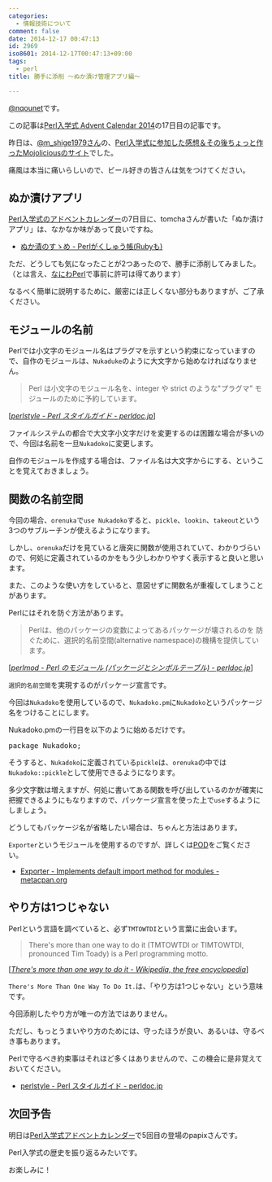```yaml
---
categories:
  - 情報技術について
comment: false
date: 2014-12-17 00:47:13
id: 2969
iso8601: 2014-12-17T00:47:13+09:00
tags:
  - perl
title: 勝手に添削 〜ぬか漬け管理アプリ編〜

---
```


<p><a href="https://twitter.com/nqounet">@nqounet</a>です。</p>

<p>この記事は<a href="http://qiita.com/advent-calendar/2014/perl-entrance">Perl入学式 Advent Calendar 2014</a>の17日目の記事です。</p>

<p>昨日は、<a href="https://twitter.com/m_shige1979">@m_shige1979さん</a>の、<a href="http://m-shige1979.hatenablog.com/entry/2014/12/16/080000">Perl入学式に参加した感想＆その後ちょっと作ったMojoliciousのサイト</a>でした。</p>

<p>痛風は本当に痛いらしいので、ビール好きの皆さんは気をつけてください。</p>



<h2>ぬか漬けアプリ</h2>

<p><a href="http://qiita.com/advent-calendar/2014/perl-entrance">Perl入学式のアドベントカレンダー</a>の7日目に、tomchaさんが書いた「ぬか漬けアプリ」は、なかなか味があって良いですね。</p>

<ul>
<li><a href="http://tomcha.hatenablog.jp/entry/2014/12/07/002037">ぬか漬のすゝめ - Perlがくしゅう帳(Rubyも)</a></li>
</ul>

<p>ただ、どうしても気になったことが2つあったので、勝手に添削してみました。（とは言え、<a href="http://naniwaperl.doorkeeper.jp/">なにわPerl</a>で事前に許可は得てあります）</p>

<p>なるべく簡単に説明するために、厳密には正しくない部分もありますが、ご了承ください。</p>

<h2>モジュールの名前</h2>

<p>Perlでは小文字のモジュール名はプラグマを示すという約束になっていますので、自作のモジュールは、<code>Nukaduke</code>のように大文字から始めなければなりません。</p>

<blockquote cite="http://perldoc.jp/docs/perl/5.20.1/perlstyle.pod" title="perlstyle - Perl スタイルガイド - perldoc.jp" class="blockquote"><p>Perl は小文字のモジュール名を、integer や strict のような&quot;プラグマ&quot; モジュールのために予約しています。</p></blockquote>

<div class="cite">[<cite><a href="http://perldoc.jp/docs/perl/5.20.1/perlstyle.pod">perlstyle - Perl スタイルガイド - perldoc.jp</a></cite>]</div>

<p>ファイルシステムの都合で大文字小文字だけを変更するのは困難な場合が多いので、今回は名前を一旦<code>Nukadoko</code>に変更します。</p>

<p>自作のモジュールを作成する場合は、ファイル名は大文字からにする、ということを覚えておきましょう。</p>

<h2>関数の名前空間</h2>

<p>今回の場合、<code>orenuka</code>で<code>use Nukadoko</code>すると、<code>pickle</code>、<code>lookin</code>、<code>takeout</code>という3つのサブルーチンが使えるようになります。</p>

<p>しかし、<code>orenuka</code>だけを見ていると唐突に関数が使用されていて、わかりづらいので、何処に定義されているのかをもう少しわかりやすく表示すると良いと思います。</p>

<p>また、このような使い方をしていると、意図せずに関数名が重複してしまうことがあります。</p>

<p>Perlにはそれを防ぐ方法があります。</p>

<blockquote cite="http://perldoc.jp/docs/perl/5.20.1/perlmod.pod" title="perlmod - Perl のモジュール (パッケージとシンボルテーブル) - perldoc.jp" class="blockquote"><p>Perlは、他のパッケージの変数によってあるパッケージが壊されるのを 防ぐために、選択的名前空間(alternative namespace)の機構を提供しています。</p></blockquote>

<div class="cite">[<cite><a href="http://perldoc.jp/docs/perl/5.20.1/perlmod.pod">perlmod - Perl のモジュール (パッケージとシンボルテーブル) - perldoc.jp</a></cite>]</div>

<p><code>選択的名前空間</code>を実現するのがパッケージ宣言です。</p>

<p>今回は<code>Nukadoko</code>を使用しているので、<code>Nukadoko.pm</code>に<code>Nukadoko</code>というパッケージ名をつけることにします。</p>

<p>Nukadoko.pmの一行目を以下のように始めるだけです。</p>

<pre class="lang:perl">
package Nukadoko;
</pre>

<p>そうすると、<code>Nukadoko</code>に定義されている<code>pickle</code>は、<code>orenuka</code>の中では<code>Nukadoko::pickle</code>として使用できるようになります。</p>

<p>多少文字数は増えますが、何処に書いてある関数を呼び出しているのかが確実に把握できるようにもなりますので、パッケージ宣言を使った上で<code>use</code>するようにしましょう。</p>

<p>どうしてもパッケージ名が省略したい場合は、ちゃんと方法はあります。</p>

<p><code>Exporter</code>というモジュールを使用するのですが、詳しくは<a href="https://metacpan.org/pod/Exporter">POD</a>をご覧ください。</p>

<ul>
<li><a href="https://metacpan.org/pod/Exporter">Exporter - Implements default import method for modules - metacpan.org</a></li>
</ul>

<h2>やり方は1つじゃない</h2>

<p>Perlという言語を調べていると、必ず<code>TMTOWTDI</code>という言葉に出会います。</p>

<blockquote cite="http://en.wikipedia.org/wiki/There's_more_than_one_way_to_do_it" title="There's more than one way to do it - Wikipedia, the free encyclopedia" class="blockquote"><p>There&apos;s more than one way to do it (TMTOWTDI or TIMTOWTDI, pronounced Tim Toady) is a Perl programming motto.</p></blockquote>

<div class="cite">[<cite><a href="http://en.wikipedia.org/wiki/There's_more_than_one_way_to_do_it">There's more than one way to do it - Wikipedia, the free encyclopedia</a></cite>]</div>

<p><code>There's More Than One Way To Do It.</code>は、「やり方は1つじゃない」という意味です。</p>

<p>今回添削したやり方が唯一の方法ではありません。</p>

<p>ただし、もっとうまいやり方のためには、守ったほうが良い、あるいは、守るべき事もあります。</p>

<p>Perlで守るべき約束事はそれほど多くはありませんので、この機会に是非覚えておいてください。</p>

<ul>
<li><a href="http://perldoc.jp/docs/perl/5.20.1/perlstyle.pod">perlstyle - Perl スタイルガイド - perldoc.jp</a></li>
</ul>

<h2>次回予告</h2>

<p>明日は<a href="http://qiita.com/advent-calendar/2014/perl-entrance">Perl入学式アドベントカレンダー</a>で5回目の登場のpapixさんです。</p>

<p>Perl入学式の歴史を振り返るみたいです。</p>

<p>お楽しみに！</p>
    	